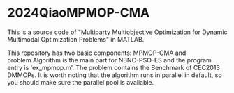 # 2024QiaoMPMOP-CMA

This is a source code of "Multiparty Multiobjective Optimization for Dynamic Multimodal Optimization Problems" in MATLAB.

This repository has two basic components: MPMOP-CMA and problem.Algorithm is the main part for NBNC-PSO-ES and the program entry is 'ex_mpmop.m'. The problem contains the Benchmark of CEC2013 DMMOPs. It is worth noting that the algorithm runs in parallel in default, so you should make sure the parallel pool is available. 
